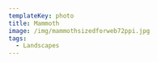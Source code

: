 ```yaml
---
templateKey: photo
title: Mammoth
image: /img/mammothsizedforweb72ppi.jpg
tags:
  - Landscapes
---
```


